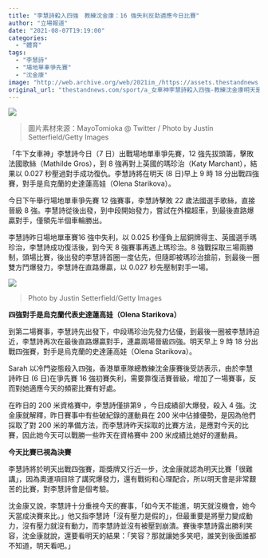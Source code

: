 ```yaml
---
title: "李慧詩殺入四強　教練沈金康：16 強失利反助適應今日比賽"
author: "立場報道"
date: "2021-08-07T19:19:00"
categories:
  - "體育"
tags:
  - "李慧詩"
  - "場地單車爭先賽"
  - "沈金康"
image: "http://web.archive.org/web/2021im_/https://assets.thestandnews.com/media/photos/8-11_copy_XdjD9cc.png"
original_url: "thestandnews.com/sport/a_女車神李慧詩殺入四強-教練沈金康明天是對李的考驗"
---
```

![](http://web.archive.org/web/2021im_/https://assets.thestandnews.com/media/photos/8-11_copy_XdjD9cc.png)
> 圖片素材來源：MayoTomioka @ Twitter / Photo by Justin Setterfield/Getty Images

「牛下女車神」李慧詩今日（7 日）出戰場地單車爭先賽，12 強先拔頭籌，擊敗法國歌絲（Mathilde Gros），到 8 強再對上英國的瑪珍治（Katy Marchant），結果以 0.027 秒壓過對手成功復仇。李慧詩將在明天 (8 日)早上 9 時 18 分出戰四強賽，對手是烏克蘭的史達蓮高娃（Olena Starikova）。

今日下午舉行場地單車爭先賽 12 強賽事，李慧詩擊敗 22 歲法國選手歌絲，直接晉級 8 強。李慧詩從後出發，到中段開始發力，嘗試在外檔超車，到最後直路爆贏對手，僅領先半個車輪勝出。

李慧詩昨日場地單車賽16 強中失利，以 0.025 秒僅負上屆銅牌得主、英國選手瑪珍治，李慧詩成功復活後，到今天 8 強賽事再遇上瑪珍治。8 強戰採取三場兩勝制，頭場比賽，後出發的李慧詩首圈一度佔先，但隨即被瑪珍治搶前，到最後一圈雙方鬥爆發力，李慧詩在直路爆贏，以 0.027 秒先壓制對手一場。

![](http://web.archive.org/web/2021im_/https://assets.thestandnews.com/media/photos/Sarah.jpg)
> Photo by Justin Setterfield/Getty Images

**四強對手是烏克蘭代表史達蓮高娃（Olena Starikova）**

到第二場賽事，李慧詩先出發下，中段瑪珍治先發力佔優，到最後一圈被李慧詩迫近，李慧詩再次在最後直路爆贏對手，連贏兩場晉級四強。明天早上 9 時 18 分出戰四強賽，對手是烏克蘭的史達蓮高娃（Olena Starikova）。

Sarah 以冷門姿態殺入四強，香港單車隊總教練沈金康賽後受訪表示，由於李慧詩昨日 (6 日)在爭先賽 16 強初賽失利，需要靠復活賽晉級，增加了一場賽事，反而對她適應今天的頻密比賽有好處。

在昨日的 200 米資格賽中，李慧詩僅排第9 ，今日成績卻大爆發，殺入 4 強。沈金康就解釋，昨日賽事中有些破紀錄的運動員在 200 米中佔據優勢，是因為他們採取了對 200 米的準備方法，而李慧詩昨天採取的比賽方法，是應對今天的比賽，因此她今天可以戰勝一些昨天在資格賽中 200 米成績比她好的運動員。

**今天比賽已視為決賽**

李慧詩將於明天出戰四強賽，距獎牌又行近一步，沈金康就認為明天比賽「很難講」，因為奧運項目除了講究爆發力，還有戰術和心理配合，所以明天會是非常艱苦的比賽，對李慧詩會是個考驗。

沈金康又說，李慧詩十分重視今天的賽事，「如今天不能進，明天就沒機會，她今天當成決賽來比。」他又指李慧詩「沒有壓力是假的」，但最重要是將壓力變成動力，沒有壓力就沒有動力，而李慧詩並沒有被壓到崩潰。賽後李慧詩露出勝利笑容，沈金康就說，還要看明天的結果：「笑容？那就讓她多笑吧，誰笑到後面誰都不知道，明天看吧。」